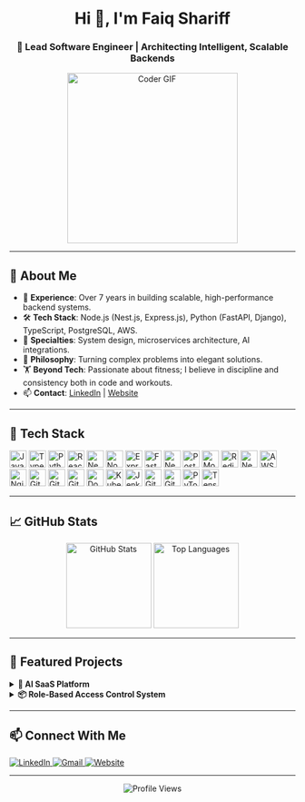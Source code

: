 <h1 align="center">Hi 👋, I'm Faiq Shariff</h1>
<h3 align="center">🚀 Lead Software Engineer | Architecting Intelligent, Scalable Backends</h3>

<p align="center">
  <img src="https://media.giphy.com/media/qgQUggAC3Pfv687qPC/giphy.gif" width="300" alt="Coder GIF">
</p>

---

## 🧠 About Me

- 🔧 **Experience**: Over 7 years in building scalable, high-performance backend systems.
- 🛠️ **Tech Stack**: Node.js (Nest.js, Express.js), Python (FastAPI, Django), TypeScript, PostgreSQL, AWS.
- 🧩 **Specialties**: System design, microservices architecture, AI integrations.
- 🧠 **Philosophy**: Turning complex problems into elegant solutions.
- 🏋️ **Beyond Tech**: Passionate about fitness; I believe in discipline and consistency both in code and workouts.
- 📫 **Contact**: [LinkedIn](https://www.linkedin.com/in/ifaiq) | [Website](https://magicfaiq.com/)

---

## 🧰 Tech Stack

<p align="left">
  <!-- Programming Languages -->
  <img src="https://cdn.jsdelivr.net/gh/devicons/devicon/icons/javascript/javascript-original.svg" height="30" alt="JavaScript" />
  <img src="https://cdn.jsdelivr.net/gh/devicons/devicon/icons/typescript/typescript-original.svg" height="30" alt="TypeScript" />
  <img src="https://cdn.jsdelivr.net/gh/devicons/devicon/icons/python/python-original.svg" height="30" alt="Python" />
  
  <!-- Frontend -->
  <img src="https://cdn.jsdelivr.net/gh/devicons/devicon/icons/react/react-original.svg" height="30" alt="React" />
  <img src="https://cdn.jsdelivr.net/gh/devicons/devicon/icons/nextjs/nextjs-original.svg" height="30" alt="Next.js" />
  
  <!-- Backend -->
  <img src="https://cdn.jsdelivr.net/gh/devicons/devicon/icons/nodejs/nodejs-original.svg" height="30" alt="Node.js" />
  <img src="https://cdn.jsdelivr.net/gh/devicons/devicon/icons/express/express-original.svg" height="30" alt="Express.js" />
  <img src="https://cdn.jsdelivr.net/gh/devicons/devicon/icons/fastapi/fastapi-original.svg" height="30" alt="FastAPI" />
  <img src="https://upload.wikimedia.org/wikipedia/commons/3/37/NestJS-logo-wordmark.svg" height="30" alt="NestJS" />

  <!-- Databases -->
  <img src="https://cdn.jsdelivr.net/gh/devicons/devicon/icons/postgresql/postgresql-original.svg" height="30" alt="PostgreSQL" />
  <img src="https://cdn.jsdelivr.net/gh/devicons/devicon/icons/mongodb/mongodb-original.svg" height="30" alt="MongoDB" />
  <img src="https://cdn.jsdelivr.net/gh/devicons/devicon/icons/redis/redis-original.svg" height="30" alt="Redis" />
  <img src="https://upload.wikimedia.org/wikipedia/commons/a/a5/Neo4j-logo2024color.png" height="30" alt="Neo4j" />

  <!-- Cloud & DevOps -->
  <img src="https://upload.wikimedia.org/wikipedia/commons/thumb/9/93/Amazon_Web_Services_Logo.svg/1708px-Amazon_Web_Services_Logo.svg.png" height="30" alt="AWS" />
  <img src="https://cdn.jsdelivr.net/gh/devicons/devicon/icons/nginx/nginx-original.svg" height="30" alt="Nginx" />
  <img src="https://cdn.jsdelivr.net/gh/devicons/devicon/icons/git/git-original.svg" height="30" alt="Git" />
  <img src="https://cdn.jsdelivr.net/gh/devicons/devicon/icons/github/github-original.svg" height="30" alt="GitHub" />
  <img src="https://cdn.jsdelivr.net/gh/devicons/devicon/icons/gitlab/gitlab-original.svg" height="30" alt="GitLab" />
  <img src="https://cdn.jsdelivr.net/gh/devicons/devicon/icons/docker/docker-original.svg" height="30" alt="Docker" />
  <img src="https://cdn.jsdelivr.net/gh/devicons/devicon/icons/kubernetes/kubernetes-plain.svg" height="30" alt="Kubernetes" />
  <img src="https://cdn.jsdelivr.net/gh/devicons/devicon/icons/jenkins/jenkins-original.svg" height="30" alt="Jenkins" />
  
  <!-- CI/CD -->
  <img src="https://cdn.jsdelivr.net/gh/devicons/devicon/icons/github/github-original.svg" height="30" alt="GitHub Actions" />
  <img src="https://cdn.jsdelivr.net/gh/devicons/devicon/icons/gitlab/gitlab-original.svg" height="30" alt="GitLab CI" />

  <!-- AI & ML -->
  <img src="https://upload.wikimedia.org/wikipedia/commons/1/10/PyTorch_logo_icon.svg" height="30" alt="PyTorch" />
  <img src="https://upload.wikimedia.org/wikipedia/commons/2/2d/Tensorflow_logo.svg" height="30" alt="TensorFlow" />
</p>


---

## 📈 GitHub Stats

<p align="center">
  <img src="https://github-readme-stats.vercel.app/api?username=ifaiq&show_icons=true&theme=github_dark" height="150" alt="GitHub Stats" />
  <img src="https://github-readme-stats.vercel.app/api/top-langs/?username=ifaiq&layout=compact&theme=github_dark" height="150" alt="Top Languages" />
</p>

---

## 🚀 Featured Projects

<details>
  <summary><b>🧠 AI SaaS Platform</b></summary>
  <p>Developed a multi-tenant AI SaaS platform integrating FastAPI and OpenAI, enabling enterprises to train custom document-based assistants.</p>
  <p>🔗 <a href="https://github.com/your-repo">View Code</a></p>
</details>

<details>
  <summary><b>📦 Role-Based Access Control System</b></summary>
  <p>Engineered a modular RBAC system using PostgreSQL, Prisma, and Express.js, supporting nested sub-company structures and dynamic permission management.</p>
</details>

---

## 📫 Connect With Me

<p align="left">
  <a href="https://www.linkedin.com/in/ifaiq" target="_blank">
    <img alt="LinkedIn" src="https://img.shields.io/badge/LinkedIn-blue?style=for-the-badge&logo=linkedin" />
  </a>
  <a href="mailto:your.email@example.com" target="_blank">
    <img alt="Gmail" src="https://img.shields.io/badge/Gmail-D14836?style=for-the-badge&logo=gmail&logoColor=white" />
  </a>
  <a href="https://magicfaiq.com" target="_blank">
    <img alt="Website" src="https://img.shields.io/badge/Website-000000?style=for-the-badge&logo=About.me&logoColor=white" />
  </a>
</p>

---

<p align="center">
  <img src="https://komarev.com/ghpvc/?username=ifaiq&label=Profile%20views&color=0e75b6&style=flat" alt="Profile Views" />
</p>
